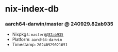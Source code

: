# nix-index-db
### aarch64-darwin/master @ 240929.82ab935
- Nixpkgs: `master`@[`82ab935`](https://github.com/NixOS/nixpkgs/commit/82ab93511421465d7c0fc17927d6f32d215f6e86)
- Platform: `aarch64-darwin`
- Timestamp: `20240929021051`
